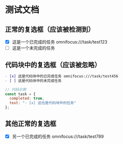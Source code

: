 # 测试文档

## 正常的复选框（应该被检测到）
- [x] 这是一个已完成的任务 omnifocus:///task/test123
- [ ] 这是一个未完成的任务

## 代码块中的复选框（应该被忽略）

```markdown
- [x] 这是代码块中的已完成任务 omnifocus:///task/test456
- [ ] 这是代码块中的未完成任务
```

```javascript
// 代码示例
const task = {
  completed: true,
  text: "- [x] 这也是代码块中的任务"
};
```

## 其他正常的复选框
- [x] 另一个已完成的任务 omnifocus:///task/test789